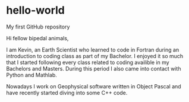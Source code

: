 # hello-world
My first GitHub repository

Hi fellow bipedal animals,

I am Kevin, an Earth Scientist who learned to code in Fortran during an introduction to coding class as part of my Bachelor. 
I enjoyed it so much that I started following every class related to coding availible in my Bachelors and Masters.
During this period I also came into contact with Python and Mathlab. 

Nowadays I work on Geophysical software written in Object Pascal and have recently started diving into some C++ code.
